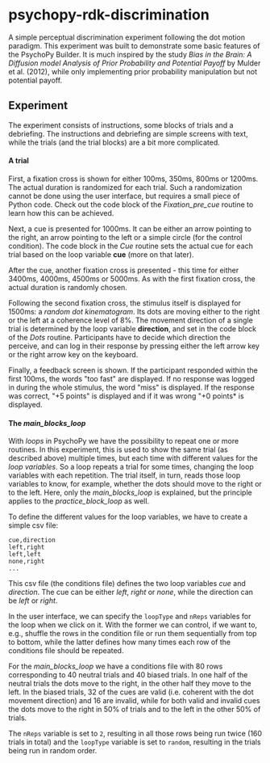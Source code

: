 # psychopy-rdk-discrimination

A simple perceptual discrimination experiment following the dot motion paradigm. This experiment was built to demonstrate some basic features of the PsychoPy Builder. It is much inspired by the study _Bias in the Brain: A Diffusion model Analysis of Prior Probability and Potential Payoff_ by Mulder et al. (2012), while only implementing prior probability manipulation but not potential payoff.

## Experiment

The experiment consists of instructions, some blocks of trials and a debriefing. The instructions and debriefing are simple screens with text, while the trials (and the trial blocks) are a bit more complicated.

#### A trial

First, a fixation cross is shown for either 100ms, 350ms, 800ms or 1200ms. The actual duration is randomized for each trial. Such a randomization cannot be done using the user interface, but requires a small piece of Python code. Check out the code block of the *Fixation_pre_cue* routine to learn how this can be achieved.

Next, a cue is presented for 1000ms. It can be either an arrow pointing to the right, an arrow pointing to the left or a simple circle (for the control condition). The code block in the *Cue* routine sets the actual cue for each trial based on the loop variable **cue** (more on that later).

After the cue, another fixation cross is presented - this time for either 3400ms, 4000ms, 4500ms or 5000ms. As with the first fixation cross, the actual duration is randomly chosen.

Following the second fixation cross, the stimulus itself is displayed for 1500ms: a *random dot kinematogram*. Its dots are moving either to the right or the left at a coherence level of 8%. The movement direction of a single trial is determined by the loop variable **direction**, and set in the code block of the *Dots* routine. Participants have to decide which direction the perceive, and can log in their response by pressing either the left arrow key or the right arrow key on the keyboard.

Finally, a feedback screen is shown. If the participant responded within the first 100ms, the words "too fast" are displayed. If no response was logged in during the whole stimulus, the word "miss" is displayed. If the response was correct, "+5 points" is displayed and if it was wrong "+0 points* is displayed.

#### The *main_blocks_loop*

With _loops_ in PsychoPy we have the possibility to repeat one or more routines. In this experiment, this is used to show the same trial (as described above) multiple times, but each time with different values for the _loop variables_. So a loop repeats a trial for some times, changing the loop variables with each repetition. The trial itself, in turn, reads those loop variables to know, for example, whether the dots should move to the right or to the left. Here, only the *main_blocks_loop* is explained, but the principle applies to the *practice_block_loop* as well.

To define the different values for the loop variables, we have to create a simple csv file:

```csv
cue,direction
left,right
left,left
none,right
...
```

This csv file (the conditions file) defines the two loop variables *cue* and *direction*. The cue can be either _left_, _right_ or _none_, while the direction can be _left_ or _right_.

In the user interface, we can specify the `loopType` and `nReps` variables for the loop when we click on it. With the former we can control, if we want to, e.g., shuffle the rows in the condition file or run them sequentially from top to bottom, while the latter defines how many times each row of the conditions file should be repeated.

For the *main_blocks_loop* we have a conditions file with 80 rows corresponding to 40 neutral trials and 40 biased trials. In one half of the neutral trials the dots move to the right, in the other half they move to the left. In the biased trials, 32 of the cues are valid (i.e. coherent with the dot movement direction) and 16 are invalid, while for both valid and invalid cues the dots move to the right in 50% of trials and to the left in the other 50% of trials.

The `nReps` variable is set to `2`, resulting in all those rows being run twice (160 trials in total) and the `loopType` variable is set to `random`, resulting in the trials being run in random order.

